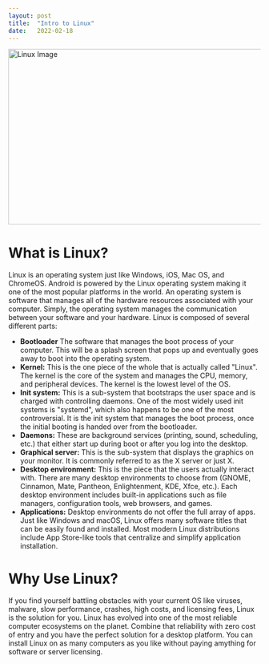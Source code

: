 ```yaml
---
layout: post
title:  "Intro to Linux"
date:   2022-02-18
---
```

<html>
<head>
<meta charset="utf-8">
<title>Intro to Linux</title>
<style></style>
</head>
<body>
<img src="https://visualitynq.com/storage/2021/03/logo-linux.png" alt="Linux Image" width="600" height="350">
<h1>What is Linux?</h1>
<p>Linux is an operating system just like Windows, iOS, Mac OS, and ChromeOS. Android is powered by the Linux operating system making it one of the most popular platforms in the world. An operating system is software that manages all of the hardware resources associated with your computer. Simply, the operating system manages the communication between your software and your hardware. Linux is composed of several different parts:</p>
<ul>
    <li><b>Bootloader</b> The software that manages the boot process of your computer. This will be a splash screen that pops up and eventually goes away to boot into the operating system.</li>
    <li><b>Kernel:</b> This is the one piece of the whole that is actually called "Linux". The kernel is the core of the system and manages the CPU, memory, and peripheral devices. The kernel is the lowest level of the OS.</li>
    <li><b>Init system:</b> This is a sub-system that bootstraps the user space and is charged with controlling daemons. One of the most widely used init systems is "systemd", which also happens to be one of the most controversial. It is the init system that manages the boot process, once the initial booting is handed over from the bootloader.</li>
    <li><b>Daemons:</b> These are background services (printing, sound, scheduling, etc.) that either start up during boot or after you log into the desktop.</li>
    <li><b>Graphical server:</b> This is the sub-system that displays the graphics on your monitor. It is commonly referred to as the X server or just X.</li>
    <li><b>Desktop environment:</b> This is the piece that the users actually interact with. There are many desktop environments to choose from (GNOME, Cinnamon, Mate, Pantheon, Enlightenment, KDE, Xfce, etc.). Each desktop environment includes built-in applications such as file managers, configuration tools, web browsers, and games.</li>
    <li><b>Applications:</b> Desktop environments do not offer the full array of apps. Just like Windows and macOS, Linux offers many software titles that can be easily found and installed. Most modern Linux distributions include App Store-like tools that centralize and simplify application installation.</li>
</ul>
<h1>Why Use Linux?</h1>
<p>
If you find yourself battling obstacles with your current OS like viruses, malware, slow performance, crashes, high costs, and licensing fees, Linux is the solution for you. Linux has evolved into one of the most reliable computer ecosystems on the planet. Combine that reliability with zero cost of entry and you have the perfect solution for a desktop platform. You can install Linux on as many computers as you like without paying amything for software or server licensing.</p>
</body>
</html>